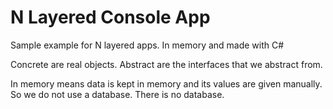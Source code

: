 # N Layered Console App
Sample example for N layered apps. In memory and made with C#


Concrete are real objects. Abstract are the interfaces that we abstract from.

In memory means data is kept in memory and its values ​​are given manually. So we do not use a database. There is no database.

